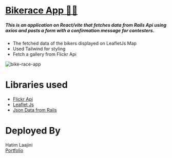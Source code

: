 # [Bikerace App 🚵‍♂️](https://bikerace-oc.netlify.app/)
##### This is an application on React/vite that fetches data from Rails Api using axios and posts a form with a confirmation message for contesters.
- The fetched data of the bikers displayed on LeafletJs Map
- Used Tailwind for styling
- Fetch a gallery from Flickr Api 

<img src="https://devhl.dev/_next/image?url=https%3A%2F%2Fmedia.graphassets.com%2Fv4U2zZaRwineACgywo4s&w=640&q=75" alt="bike-race-app" />

# Libraries used
- <a href="https://www.flickr.com/services/api/" target="_blank">Flickr Api</a>
- <a href="https://react-leaflet.js.org/" target="_blank">Leaflet Js</a>
- <a href="https://serene-castle-01441.herokuapp.com//api/v1/bikers" target="_blank">Json Data from Rails</a>

# Deployed By 
Hatim Laajini <br/>
<a href="https://devhl.dev" target="_blank">Portfolio</a>

